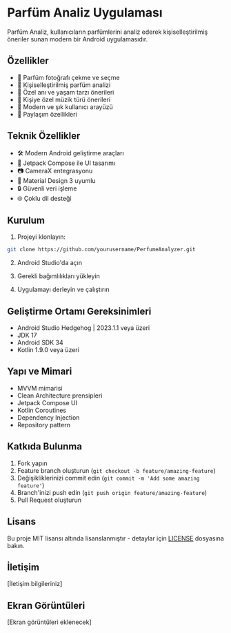 # Parfüm Analiz Uygulaması

Parfüm Analiz, kullanıcıların parfümlerini analiz ederek kişiselleştirilmiş öneriler sunan modern bir Android uygulamasıdır.

## Özellikler

- 📸 Parfüm fotoğrafı çekme ve seçme
- 🎯 Kişiselleştirilmiş parfüm analizi
- 🌟 Özel anı ve yaşam tarzı önerileri
- 🎵 Kişiye özel müzik türü önerileri
- 🌈 Modern ve şık kullanıcı arayüzü
- 🔄 Paylaşım özellikleri

## Teknik Özellikler

- 🛠 Modern Android geliştirme araçları
- 📱 Jetpack Compose ile UI tasarımı
- 📷 CameraX entegrasyonu
- 🎨 Material Design 3 uyumlu
- 🔒 Güvenli veri işleme
- 🌐 Çoklu dil desteği

## Kurulum

1. Projeyi klonlayın:
```bash
git clone https://github.com/yourusername/PerfumeAnalyzer.git
```

2. Android Studio'da açın

3. Gerekli bağımlılıkları yükleyin

4. Uygulamayı derleyin ve çalıştırın

## Geliştirme Ortamı Gereksinimleri

- Android Studio Hedgehog | 2023.1.1 veya üzeri
- JDK 17
- Android SDK 34
- Kotlin 1.9.0 veya üzeri

## Yapı ve Mimari

- MVVM mimarisi
- Clean Architecture prensipleri
- Jetpack Compose UI
- Kotlin Coroutines
- Dependency Injection
- Repository pattern

## Katkıda Bulunma

1. Fork yapın
2. Feature branch oluşturun (`git checkout -b feature/amazing-feature`)
3. Değişikliklerinizi commit edin (`git commit -m 'Add some amazing feature'`)
4. Branch'inizi push edin (`git push origin feature/amazing-feature`)
5. Pull Request oluşturun

## Lisans

Bu proje MIT lisansı altında lisanslanmıştır - detaylar için [LICENSE](LICENSE) dosyasına bakın.

## İletişim

[İletişim bilgileriniz]

## Ekran Görüntüleri

[Ekran görüntüleri eklenecek] 